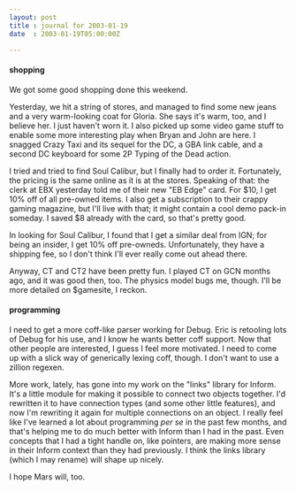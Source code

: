 ```yaml
---
layout: post
title : journal for 2003-01-19
date  : 2003-01-19T05:00:00Z

---
```

<h4>shopping</h4>We got some good shopping done this weekend.

Yesterday, we hit a string of stores, and managed to find some new jeans and a very warm-looking coat for Gloria.  She says it's warm, too, and I believe her. I just haven't worn it.  I also picked up some video game stuff to enable some more interesting play when Bryan and John are here.  I snagged Crazy Taxi and its sequel for the DC, a GBA link cable, and a second DC keyboard for some 2P Typing of the Dead action.

I tried and tried to find Soul Calibur, but I finally had to order it. Fortunately, the pricing is the same online as it is at the stores.  Speaking of that:  the clerk at EBX yesterday told me of their new "EB Edge" card.  For $10, I get 10% off of all pre-owned items.  I also get a subscription to their crappy gaming magazine, but I'll live with that; it might contain a cool demo pack-in someday.  I saved $8 already with the card, so that's pretty good.

In looking for Soul Calibur, I found that I get a similar deal from IGN; for being an insider, I get 10% off pre-owneds.  Unfortunately, they have a shipping fee, so I don't think I'll ever really come out ahead there.

Anyway, CT and CT2 have been pretty fun.  I played CT on GCN months ago, and it was good then, too.  The physics model bugs me, though.  I'll be more detailed on $gamesite, I reckon.<h4>programming</h4>I need to get a more coff-like parser working for Debug.  Eric is retooling lots of Debug for his use, and I know he wants better coff support.  Now that other people are interested, I guess I feel more motivated.  I need to come up with a slick way of generically lexing coff, though.  I don't want to use a zillion regexen.

More work, lately, has gone into my work on the "links" library for Inform. It's a little module for making it possible to connect two objects together. I'd rewritten it to have connection types (and some other little features), and now I'm rewriting it again for multiple connections on an object.  I really feel like I've learned a lot about programming <em>per se</em> in the past few months, and that's helping me to do much better with Inform than I had in the past.  Even concepts that I had a tight handle on, like pointers, are making more sense in their Inform context than they had previously.  I think the links library (which I may rename) will shape up nicely.

I hope Mars will, too.

